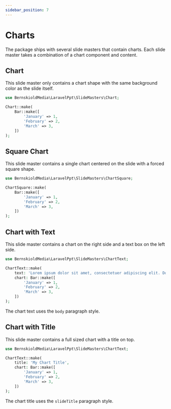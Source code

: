 ```yaml
---
sidebar_position: 7
---
```


# Charts

The package ships with several slide masters that contain charts. Each slide master takes a combination of a chart
component and content.

## Chart

This slide master only contains a chart shape with the same background color as the slide itself.

```php
use BernskioldMedia\LaravelPpt\SlideMasters\Chart;

Chart::make(
    Bar::make([
        'January' => 1,
        'February' => 2,
        'March' => 3,
    ])
);
```

## Square Chart

This slide master contains a single chart centered on the slide with a forced square shape.

```php
use BernskioldMedia\LaravelPpt\SlideMasters\ChartSquare;

ChartSquare::make(
    Bar::make([
        'January' => 1,
        'February' => 2,
        'March' => 3,
    ])
);
```

## Chart with Text

This slide master contains a chart on the right side and a text box on the left side.

```php
use BernskioldMedia\LaravelPpt\SlideMasters\ChartText;

ChartText::make(
    text: 'Lorem ipsum dolor sit amet, consectetuer adipiscing elit. Donec odio. Quisque volutpat mattis eros. Nullam malesuada erat ut turpis. Suspendisse urna nibh, viverra non, semper suscipit, posuere a, pede.',
    chart: Bar::make([
        'January' => 1,
        'February' => 2,
        'March' => 3,
    ])
);
```

The chart text uses the `body` paragraph style.

## Chart with Title

This slide master contains a full sized chart with a title on top.

```php
use BernskioldMedia\LaravelPpt\SlideMasters\ChartText;

ChartText::make(
    title: 'My Chart Title',
    chart: Bar::make([
        'January' => 1,
        'February' => 2,
        'March' => 3,
    ])
);
```

The chart title uses the `slideTitle` paragraph style.
